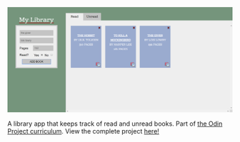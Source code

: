 ![library-preview](MyLibrary.png)

A library app that keeps track of read and unread books. Part of [the Odin Project curriculum](https://www.theodinproject.com/courses/javascript/lessons/library). View the complete project [here!](https://marybcheung.github.io/MyLibrary/)